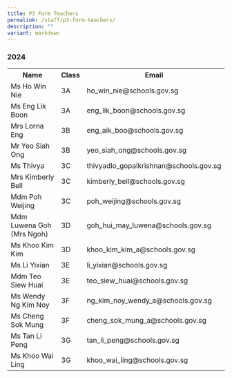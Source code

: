 ```yaml
---
title: P3 Form Teachers
permalink: /staff/p3-form-teachers/
description: ""
variant: markdown
---
```

### **2024**
<table>
    <tbody><tr style="width:100%">
        <th style="width:40%">Name</th>
        <th style="width:10%">Class</th>
        <th style="width:50%">Email</th>
    </tr>
   <tr>
        <td>Ms Ho Win Nie</td>
        <td>3A</td>
        <td>ho_win_nie@schools.gov.sg</td>
    </tr>
   <tr>
        <td>Ms Eng Lik Boon</td>
        <td>3A</td>
        <td>eng_lik_boon@schools.gov.sg</td>
    </tr>
      <tr>
        <td>Mrs Lorna Eng</td>
        <td>3B</td>
        <td>eng_aik_boo@schools.gov.sg</td>
    </tr>
    <tr>
        <td>Mr Yeo Siah Ong</td>
        <td>3B</td>
        <td>yeo_siah_ong@schools.gov.sg</td>
    </tr>
<tr>
        <td>Ms Thivya</td>
        <td>3C</td>
        <td>thivyadlo_gopalkrishnan@schools.gov.sg</td>
    </tr>
	<tr>
        <td>Mrs Kimberly Bell</td>
        <td>3C</td>
        <td>kimberly_bell@schools.gov.sg</td>
    </tr>
    <tr>
        <td>Mdm Poh Weijing</td>
        <td>3C</td>
        <td>poh_weijing@schools.gov.sg</td>
    </tr>
    <tr>
        <td>Mdm Luwena Goh (Mrs Ngoh)</td>
        <td>3D</td>
        <td>goh_hui_may_luwena@schools.gov.sg</td>
    </tr>
 <tr>
        <td>Ms Khoo Kim Kim</td>
        <td>3D</td>
        <td>khoo_kim_kim_a@schools.gov.sg</td>
    </tr>
<tr>
        <td>Ms Li Yixian</td>
        <td>3E</td>
        <td>li_yixian@schools.gov.sg</td>
    </tr>
     	<tr>
        <td>Mdm Teo Siew Huai</td>
        <td>3E</td>
        <td>teo_siew_huai@schools.gov.sg</td>
    </tr>
<tr>
        <td>Ms Wendy Ng Kim Noy</td>
        <td>3F</td>
        <td>ng_kim_noy_wendy_a@schools.gov.sg</td>
    </tr>
    <tr>
        <td>Ms Cheng Sok Mung</td>
        <td>3F</td>
        <td>cheng_sok_mung_a@schools.gov.sg</td>
    </tr>
<tr>
        <td>Ms Tan Li Peng</td>
        <td>3G</td>
        <td>tan_li_peng@schools.gov.sg</td>
    </tr>
    <tr>
        <td>Ms Khoo Wai Ling</td>
        <td>3G</td>
        <td>khoo_wai_ling@schools.gov.sg</td>
    </tr>
</tbody></table>